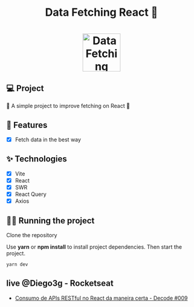 <h1 align="center">
  Data Fetching React 👋
</h1>
<h1 align="center">
 <img alt="Data Fetching React" height="100" title="" src="https://i.imgur.com/ZyBH4GS.png" />
</h1>

## 💻 Project

🚧 A simple project to improve fetching on React 🚀

## 🔨 Features

- [x] Fetch data in the best way

## ✨ Technologies

- [x] Vite
- [x] React
- [x] SWR
- [x] React Query
- [x] Axios

## 🏃‍♂️ Running the project

Clone the repository

Use **yarn** or **npm install** to install project dependencies.
Then start the project.

```cl
yarn dev
```

## live @Diego3g - Rocketseat

  - [Consumo de APIs RESTful no React da maneira certa - Decode #009](https://www.youtube.com/watch?v=uNFB9EbQz90) 
